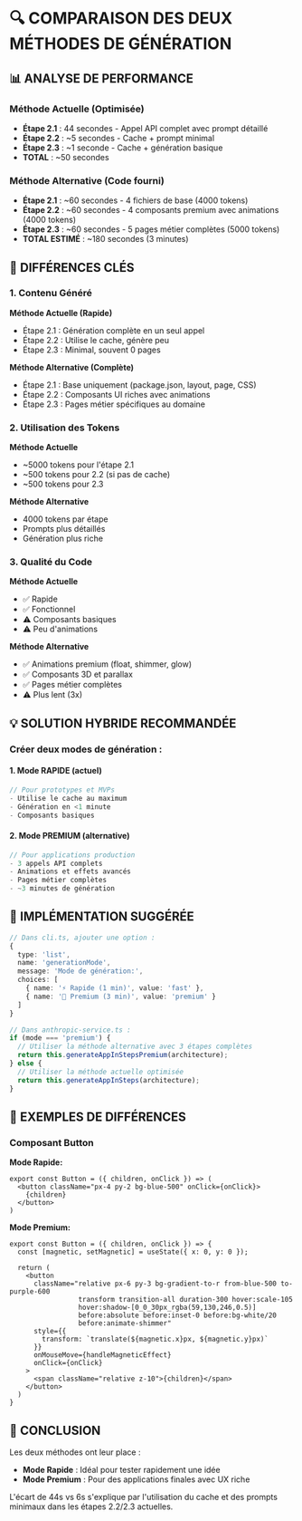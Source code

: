 # 🔍 COMPARAISON DES DEUX MÉTHODES DE GÉNÉRATION

## 📊 ANALYSE DE PERFORMANCE

### Méthode Actuelle (Optimisée)
- **Étape 2.1** : 44 secondes - Appel API complet avec prompt détaillé
- **Étape 2.2** : ~5 secondes - Cache + prompt minimal  
- **Étape 2.3** : ~1 seconde - Cache + génération basique
- **TOTAL** : ~50 secondes

### Méthode Alternative (Code fourni)
- **Étape 2.1** : ~60 secondes - 4 fichiers de base (4000 tokens)
- **Étape 2.2** : ~60 secondes - 4 composants premium avec animations (4000 tokens)
- **Étape 2.3** : ~60 secondes - 5 pages métier complètes (5000 tokens)
- **TOTAL ESTIMÉ** : ~180 secondes (3 minutes)

## 🎯 DIFFÉRENCES CLÉS

### 1. **Contenu Généré**

**Méthode Actuelle (Rapide)**
- Étape 2.1 : Génération complète en un seul appel
- Étape 2.2 : Utilise le cache, génère peu
- Étape 2.3 : Minimal, souvent 0 pages

**Méthode Alternative (Complète)**
- Étape 2.1 : Base uniquement (package.json, layout, page, CSS)
- Étape 2.2 : Composants UI riches avec animations
- Étape 2.3 : Pages métier spécifiques au domaine

### 2. **Utilisation des Tokens**

**Méthode Actuelle**
- ~5000 tokens pour l'étape 2.1
- ~500 tokens pour 2.2 (si pas de cache)
- ~500 tokens pour 2.3

**Méthode Alternative**
- 4000 tokens par étape
- Prompts plus détaillés
- Génération plus riche

### 3. **Qualité du Code**

**Méthode Actuelle**
- ✅ Rapide
- ✅ Fonctionnel
- ⚠️ Composants basiques
- ⚠️ Peu d'animations

**Méthode Alternative**
- ✅ Animations premium (float, shimmer, glow)
- ✅ Composants 3D et parallax
- ✅ Pages métier complètes
- ⚠️ Plus lent (3x)

## 💡 SOLUTION HYBRIDE RECOMMANDÉE

### Créer deux modes de génération :

#### 1. **Mode RAPIDE** (actuel)
```typescript
// Pour prototypes et MVPs
- Utilise le cache au maximum
- Génération en <1 minute
- Composants basiques
```

#### 2. **Mode PREMIUM** (alternative)
```typescript
// Pour applications production
- 3 appels API complets
- Animations et effets avancés
- Pages métier complètes
- ~3 minutes de génération
```

## 📝 IMPLÉMENTATION SUGGÉRÉE

```typescript
// Dans cli.ts, ajouter une option :
{
  type: 'list',
  name: 'generationMode',
  message: 'Mode de génération:',
  choices: [
    { name: '⚡ Rapide (1 min)', value: 'fast' },
    { name: '💎 Premium (3 min)', value: 'premium' }
  ]
}

// Dans anthropic-service.ts :
if (mode === 'premium') {
  // Utiliser la méthode alternative avec 3 étapes complètes
  return this.generateAppInStepsPremium(architecture);
} else {
  // Utiliser la méthode actuelle optimisée
  return this.generateAppInSteps(architecture);
}
```

## 🎨 EXEMPLES DE DIFFÉRENCES

### Composant Button

**Mode Rapide:**
```tsx
export const Button = ({ children, onClick }) => (
  <button className="px-4 py-2 bg-blue-500" onClick={onClick}>
    {children}
  </button>
)
```

**Mode Premium:**
```tsx
export const Button = ({ children, onClick }) => {
  const [magnetic, setMagnetic] = useState({ x: 0, y: 0 });
  
  return (
    <button 
      className="relative px-6 py-3 bg-gradient-to-r from-blue-500 to-purple-600 
                 transform transition-all duration-300 hover:scale-105
                 hover:shadow-[0_0_30px_rgba(59,130,246,0.5)]
                 before:absolute before:inset-0 before:bg-white/20 
                 before:animate-shimmer"
      style={{
        transform: `translate(${magnetic.x}px, ${magnetic.y}px)`
      }}
      onMouseMove={handleMagneticEffect}
      onClick={onClick}
    >
      <span className="relative z-10">{children}</span>
    </button>
  )
}
```

## 🚀 CONCLUSION

Les deux méthodes ont leur place :
- **Mode Rapide** : Idéal pour tester rapidement une idée
- **Mode Premium** : Pour des applications finales avec UX riche

L'écart de 44s vs 6s s'explique par l'utilisation du cache et des prompts minimaux dans les étapes 2.2/2.3 actuelles.
